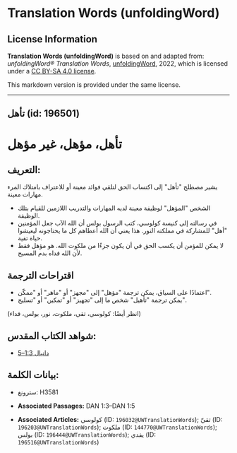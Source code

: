 # Translation Words (unfoldingWord)

## License Information

**Translation Words (unfoldingWord)** is based on and adapted from: _unfoldingWord® Translation Words_, [unfoldingWord](https://unfoldingword.org/utw), 2022, which is licensed under a [CC BY-SA 4.0 license](https://creativecommons.org/licenses/by-sa/4.0/legalcode.en).

This markdown version is provided under the same license.



--------------------------------

## تأهل (id: 196501)

تأهل، مؤهل، غير مؤهل
====================

التعريف:
--------

يشير مصطلح "تأهل" إلى اكتساب الحق لتلقي فوائد معينة أو للاعتراف بامتلاك المرء مهارات معينة.

* الشخص "المؤهل" لوظيفة معينة لديه المهارات والتدريب اللازمين للقيام بتلك الوظيفة.
* في رسالته إلى كنيسة كولوسي، كتب الرسول بولس أن الله الآب جعل المؤمنين "أهل" للمشاركة في مملكته النور. هذا يعني أن الله أعطاهم كل ما يحتاجونه ليعيشوا حياة تقية.
* لا يمكن للمؤمن أن يكسب الحق في أن يكون جزءًا من ملكوت الله. هو مؤهل فقط لأن الله فداه بدم المسيح.

اقتراحات الترجمة
----------------

* اعتمادًا على السياق، يمكن ترجمة "مؤهل" إلى "مجهز" أو "ماهر" أو "ممكّن".
* يمكن ترجمة "تأهيل" شخص ما إلى "تجهيز" أو "تمكين" أو "تسليح".

(انظر أيضًا: كولوسي، تقي، ملكوت، نور، بولس، فداء)

شواهد الكتاب المقدس:
--------------------

* [دانيال 1:3–5](https://ref.ly/Dan1:3-Dan1:5)

بيانات الكلمة:
--------------

* سترونغ: H3581

* **Associated Passages:** DAN 1:3–DAN 1:5
* **Associated Articles:** كولوسي (ID: `196032@UWTranslationWords`); تقيّ (ID: `196203@UWTranslationWords`); ملكوت (ID: `144770@UWTranslationWords`); بولس (ID: `196444@UWTranslationWords`); يفدي (ID: `196516@UWTranslationWords`)


